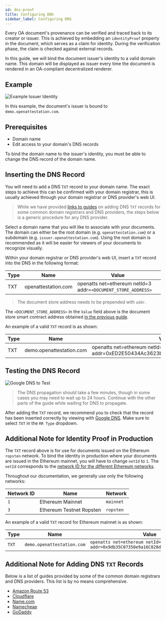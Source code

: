 ```yaml
---
id: dns-proof
title: Configuring DNS
sidebar_label: Configuring DNS
---
```


Every OA document's provenance can be verified and traced back to its creator or issuer. This is achieved by embedding an `identityProof` property in the document, which serves as a claim for identity. During the verification phase, the claim is checked against external records.

In this guide, we will bind the document issuer's identity to a valid domain name. This domain will be displayed as issuer every time the document is rendered in an OA-compliant decentralized renderer.

## Example

![Example Issuer Identity](/docs/verifiable-document/dns-proof/example.png)

In this example, the document's issuer is bound to `demo.openattestation.com`.

## Prerequisites

- Domain name
- Edit access to your domain's DNS records

To bind the domain name to the issuer's identity, you must be able to change the DNS record of the domain name.

## Inserting the DNS Record

You will need to add a DNS `TXT` record to your domain name. The exact steps to achieve this can be confirmed with your domain registrar, this is usually achieved through your domain registrar or DNS provider's web UI.

> While we have provided [links to guides](#additional-note-for-adding-DNS-TXT-records) on adding DNS `TXT` records for some common domain registrars and DNS providers, the steps below is a generic procedure for any DNS provider.

Select a domain name that you will like to associate with your documents. The domain can either be the root domain (e.g. `openattestation.com`) or a subdomain (e.g. `issuer.openattestation.com`). Using the root domain is recommended as it will be easier for viewers of your documents to recognize visually.

Within your domain registrar or DNS provider's web UI, insert a `TXT` record into the DNS in the following format:

| Type  | Name                  | Value                                                         |
|-------|-----------------------|---------------------------------------------------------------|
| TXT | openattestation.com | openatts net=ethereum netId=3 addr=`<DOCUMENT_STORE_ADDRESS>` |

> The document store address needs to be prepended with `addr`.

The `<DOCUMENT_STORE_ADDRESS>` in the `Value` field above is the document store smart contract address obtained [in the previous guide](/docs/verifiable-document/document-store/).

An example of a valid `TXT` record is as shown:

| Type  | Name                       | Value                                                         |
|-------|----------------------------|---------------------------------------------------------------|
| TXT | demo.openattestation.com | openatts net=ethereum netId=3 addr=0xED2E50434Ac3623bAD763a35213DAD79b43208E4 |

## Testing the DNS Record

![Google DNS to Test](/docs/verifiable-document/dns-proof/google-dns.png)

> The DNS propagation should take a few minutes, though in some cases you may need to wait up to 24 hours. Continue with the other parts of the guide while waiting for DNS to propagate.

After adding the `TXT` record, we recommend you to check that the record has been inserted correctly by viewing with [Google DNS](https://dns.google.com/). Make sure to select `TXT` in the `RR Type` dropdown.

## Additional Note for Identity Proof in Production

The `TXT` record above is for use for documents issued on the Ethereum `ropsten` network. To bind the identity in production where your documents are issued in the Ethereum mainnet, you will have to change `netId` to `1`. The `netId` corresponds to the [network ID for the different Ethereum networks](https://chainid.network/).

Throughout our documentation, we generally use only the following networks:

| Network ID   | Name                     | Network   |
|--------------|--------------------------|-----------|
| `1`          | Ethereum Mainnet         | `mainnet` |
| `3`          | Ethereum Testnet Ropsten | `ropsten` |

An example of a valid `TXT` record for Ethereum mainnet is as shown:

| Type  | Name                       | Value                                                         |
|-------|----------------------------|---------------------------------------------------------------|
| `TXT` | `demo.openattestation.com` | `openatts net=ethereum netId=1 addr=0x9db35C07350e9a16C828dAda37fd9c2923c75812` |

## Additional Note for Adding DNS `TXT` Records

Below is a list of guides provided by some of the common domain registrars and DNS providers. This list is by no means comprehensive.

- [Amazon Route 53](https://docs.aws.amazon.com/ses/latest/DeveloperGuide/dns-txt-records.html)
- [Cloudflare](https://support.cloudflare.com/hc/en-us/articles/360019093151-Managing-DNS-records-in-Cloudflare)
- [Name.com](https://www.name.com/support/articles/115004972547-Adding-a-TXT-Record)
- [Namecheap](https://www.namecheap.com/support/knowledgebase/article.aspx/317/2237/how-do-i-add-txtspfdkimdmarc-records-for-my-domain)
- [GoDaddy](https://sg.godaddy.com/help/add-a-txt-record-19232)

